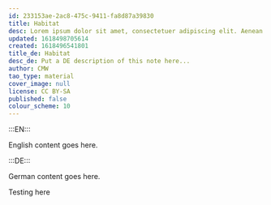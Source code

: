 ```yaml
---
id: 233153ae-2ac8-475c-9411-fa8d87a39830
title: Habitat
desc: Lorem ipsum dolor sit amet, consectetuer adipiscing elit. Aenean commodo ligula eget dolor. Aenean massa. Cum sociis natoque penatibus et magnis dis parturient montes, nascetur ridiculus mus. Donec quam felis, ultricies nec, pellentesque eu, pretium quis, sem. Nulla consequat massa quis enim.
updated: 1618498705614
created: 1618496541801
title_de: Habitat
desc_de: Put a DE description of this note here...
author: CMW
tao_type: material
cover_image: null
license: CC BY-SA
published: false
colour_scheme: 10
---
```


:::EN:::

English content goes here.

:::DE:::

German content goes here.

Testing here
